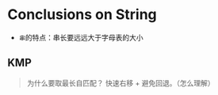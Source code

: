 Conclusions on String
====================

+ `串`的特点：串长要远远大于字母表的大小


## KMP
> 为什么要取最长自匹配？
快速右移 + 避免回退。（怎么理解）
